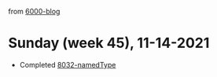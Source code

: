 from [6000-blog](../../../6000-blog.md)
# Sunday (week 45), 11-14-2021

- Completed [8032-namedType](8032-namedType.md)